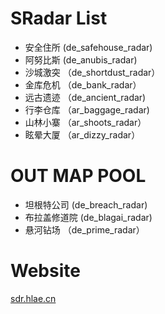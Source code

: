 # SRadar List

- 安全住所 (de_safehouse_radar)
- 阿努比斯  (de_anubis_radar)
- 沙城激突 （de_shortdust_radar）
- 金库危机 （de_bank_radar）
- 远古遗迹 （de_ancient_radar)
- 行李仓库 （ar_baggage_radar)
- 山林小寨 （ar_shoots_radar）
- 眩晕大厦 （ar_dizzy_radar）

# OUT MAP POOL 

- 坦根特公司 (de_breach_radar)
- 布拉盖修道院 (de_blagai_radar)
- 悬河钻场 （de_prime_radar）

# Website
[sdr.hlae.cn](https://sdr.hlae.cn)
